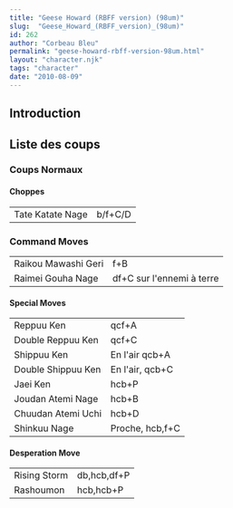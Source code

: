 ```yaml
---
title: "Geese Howard (RBFF version) (98um)"
slug:  "Geese_Howard_(RBFF_version)_(98um)"
id: 262
author: "Corbeau Bleu"
permalink: "geese-howard-rbff-version-98um.html"
layout: "character.njk"
tags: "character"
date: "2010-08-09"
---
```


## Introduction

## Liste des coups

### Coups Normaux

#### Choppes

|                  |         |
|------------------|---------|
| Tate Katate Nage | b/f+C/D |

### Command Moves

|                     |                           |
|---------------------|---------------------------|
| Raikou Mawashi Geri | f+B                       |
| Raimei Gouha Nage   | df+C sur l'ennemi à terre |

#### Special Moves

|                    |                 |
|--------------------|-----------------|
| Reppuu Ken         | qcf+A           |
| Double Reppuu Ken  | qcf+C           |
| Shippuu Ken        | En l'air qcb+A  |
| Double Shippuu Ken | En l'air, qcb+C |
| Jaei Ken           | hcb+P           |
| Joudan Atemi Nage  | hcb+B           |
| Chuudan Atemi Uchi | hcb+D           |
| Shinkuu Nage       | Proche, hcb,f+C |

#### Desperation Move

|              |             |
|--------------|-------------|
| Rising Storm | db,hcb,df+P |
| Rashoumon    | hcb,hcb+P   |
